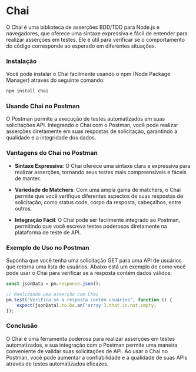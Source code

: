 # Chai

O Chai é uma biblioteca de asserções BDD/TDD para Node.js e navegadores, que oferece uma sintaxe expressiva e fácil de entender para realizar asserções em testes. Ele é útil para verificar se o comportamento do código corresponde ao esperado em diferentes situações.

### Instalação

Você pode instalar o Chai facilmente usando o npm (Node Package Manager) através do seguinte comando:

```bash
npm install chai
```

### Usando Chai no Postman

O Postman permite a execução de testes automatizados em suas solicitações API. Integrando o Chai com o Postman, você pode realizar asserções diretamente em suas respostas de solicitação, garantindo a qualidade e a integridade dos dados.

### Vantagens do Chai no Postman

- **Sintaxe Expressiva**: O Chai oferece uma sintaxe clara e expressiva para realizar asserções, tornando seus testes mais compreensíveis e fáceis de manter.

- **Variedade de Matchers**: Com uma ampla gama de matchers, o Chai permite que você verifique diferentes aspectos de suas respostas de solicitação, como status code, corpo da resposta, cabeçalhos, entre outros.

- **Integração Fácil**: O Chai pode ser facilmente integrado ao Postman, permitindo que você escreva testes poderosos diretamente na plataforma de teste de API.

### Exemplo de Uso no Postman

Suponha que você tenha uma solicitação GET para uma API de usuários que retorna uma lista de usuários. Abaixo está um exemplo de como você pode usar o Chai para verificar se a resposta contém dados válidos:

```javascript
const jsonData = pm.response.json();

// Realizando uma asserção com Chai
pm.test("Verifica se a resposta contém usuários", function () {
    expect(jsonData).to.be.an('array').that.is.not.empty;
});
```

### Conclusão

O Chai é uma ferramenta poderosa para realizar asserções em testes automatizados, e sua integração com o Postman permite uma maneira conveniente de validar suas solicitações de API. Ao usar o Chai no Postman, você pode aumentar a confiabilidade e a qualidade de suas APIs através de testes automatizados eficazes.